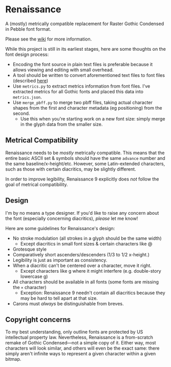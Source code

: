 # Renaissance

A (mostly) metrically compatible replacement for Raster Gothic Condensed in Pebble font format.

Please see the [wiki](https://github.com/pebble-dev/renaissance/wiki) for more information.

While this project is still in its earliest stages, here are some thoughts on the font design process:

- Encoding the font source in plain text files is preferable because it allows viewing and editing with small overhead.
- A tool should be written to convert aforementioned text files to font files (described [here](https://github.com/pebble-dev/wiki/wiki/Firmware-Font-Format))
- Use `metrics.py` to extract metrics information from font files.
  I've extracted metrics for all Gothic fonts and placed this data into `metrics.json`.
- Use `merge_pbff.py` to merge two pbff files, taking actual character shapes from the first and character metadata (eg positioning) from the second.
    - Use this when you're starting work on a new font size: simply merge in the glyph data from the smaller size.

## Metrical Compatibility

Renaissance needs to be _mostly_ metrically compatible. This means that the
entire basic ASCII set & symbols should have the same `advance` number and the
same baseline/x-height/etc. However, some Latin-extended characters, such as
those with certain diacritics, may be slightly different.

In order to improve legibility, Renaissance 9 explicitly does _not_
follow the goal of metrical compatibility.

## Design

I'm by no means a type designer. If you'd like to raise any concern about the
font (especially concerning diacritics), _please_ let me know!

Here are some guidelines for Renaissance's design:

- No stroke modulation (all strokes in a glyph should be the same width)
    - Except diacritics in small font sizes & certain characters like @
- Grotesque style
- Comparatively short ascenders/descenders (1/3 to 1/2 x-height.)
- Legibility is just as important as consistency.
- When a diacritic can't be centered over a character, move it right.
    - Except characters like g where it might interfere
      (e.g. double-story lowercase g)
- All characters should be available in all fonts (some fonts are
  missing the `×` character)
    - Exception: Renaissance 9 needn't contain all diacritics because they may
      be hard to tell apart at that size.
- Carons must _always_ be distinguishable from breves.


## Copyright concerns

To my best understanding, only outline fonts are protected by US intellectual
property law. Nevertheless, Renaissance is a from-scratch remake of
Gothic Condensed—not a simple copy of it. Either way, most characters will look
similar, and others will even be the exact same: there simply aren't infinite
ways to represent a given character within a given bitmap.
